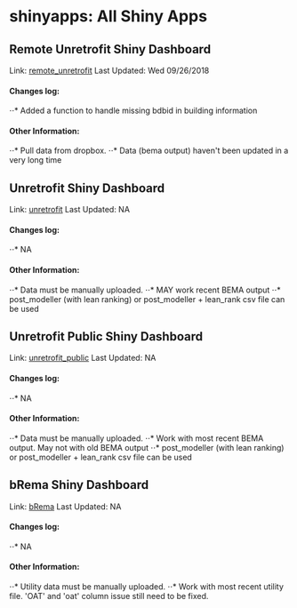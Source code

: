 # shinyapps: All Shiny Apps
## Remote Unretrofit Shiny Dashboard
Link: [remote_unretrofit](https://cunybpl.shinyapps.io/remote_unretrofit/)
Last Updated: Wed 09/26/2018
#### Changes log:
⋅⋅* Added a function to handle missing bdbid in building information

#### Other Information:
⋅⋅* Pull data from dropbox.
⋅⋅* Data (bema output) haven't been updated in a very long time

## Unretrofit Shiny Dashboard
Link: [unretrofit](https://cunybpl.shinyapps.io/unretrofit/)
Last Updated: NA
#### Changes log:
⋅⋅* NA

#### Other Information:
⋅⋅* Data must be manually uploaded.
⋅⋅* MAY work recent BEMA output
⋅⋅* post_modeller (with lean ranking) or post_modeller + lean_rank csv file can be used

## Unretrofit Public Shiny Dashboard
Link: [unretrofit_public](https://cunybpl.shinyapps.io/unretrofit_public/)
Last Updated: NA
#### Changes log:
⋅⋅* NA

#### Other Information:
⋅⋅* Data must be manually uploaded.
⋅⋅* Work with most recent BEMA output. May not with old BEMA output 
⋅⋅* post_modeller (with lean ranking) or post_modeller + lean_rank csv file can be used

## bRema Shiny Dashboard
Link: [bRema](https://cunybpl.shinyapps.io/bRema/)
Last Updated: NA
#### Changes log:
⋅⋅* NA

#### Other Information:
⋅⋅* Utility data must be manually uploaded.
⋅⋅* Work with most recent utility file. 'OAT' and 'oat' column issue still need to be fixed.


